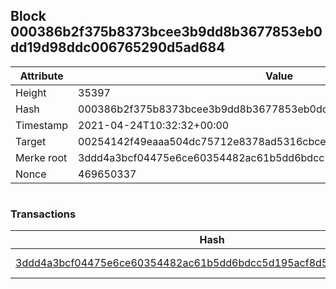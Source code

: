 ## Block 000386b2f375b8373bcee3b9dd8b3677853eb0dd19d98ddc006765290d5ad684

Attribute | Value
--- | ---
Height | 35397
Hash | 000386b2f375b8373bcee3b9dd8b3677853eb0dd19d98ddc006765290d5ad684
Timestamp | 2021-04-24T10:32:32+00:00
Target | 00254142f49eaaa504dc75712e8378ad5316cbcead634704b3734b6271167cc4
Merke root | 3ddd4a3bcf04475e6ce60354482ac61b5dd6bdcc5d195acf8d5cbc536bd2e8b2
Nonce | 469650337

```

```

### Transactions

Hash | Amount
--- | ---
[3ddd4a3bcf04475e6ce60354482ac61b5dd6bdcc5d195acf8d5cbc536bd2e8b2](3ddd4a3bcf04475e6ce60354482ac61b5dd6bdcc5d195acf8d5cbc536bd2e8b2.md) | 10.00000000 SKEPTI 
